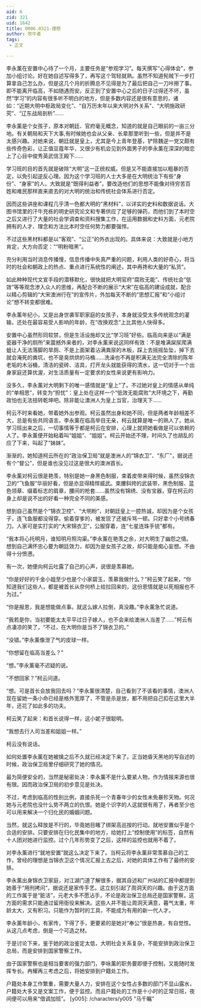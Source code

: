 ```yaml
---
aid: 6
zid: 321
uid: 1642
title: 0006.0321-理想
author: 吹牛者
tags: 
 - 正文

---
```




  李永薰在安置中心待了一个月，主要任务是“参观学习”。每天撰写“心得体会”，参加小组讨论。好在她自述写得多了，再写这个驾轻就熟。虽然不知道髡贼下一步打算拿自己怎么办，但是这几个月的折腾总不见得是为了最后把自己一刀咔擦了事。即不能离开临高，不如随遇而安。反正到了安置中心之后的日子过得还不坏，虽然“学习”的内容有很多听不明白的地方，但是多数内容还是很有意思的，诸如：“近期大明中枢政局变化”、“自万历末年以来大明对外关系”、“大明施政研究”、“辽东战局剖析”……

  李永薰是个女孩子，原本对朝廷、官府毫无概念，知道的就是自己眼前的一亩三分地。有关朝局和天下大事,有时候她也会从父亲、长辈那里听到一些，但是并不是太感兴趣。对她来说，朝廷就是皇上，尤其是今上青年登基，铲除魏逆一党又颇有些传奇色彩，让正值豆蔻年华，又很少有机会见到外面男子的李永薰在深深的暗恋上了心目中俊秀英武信王殿下……

  学习班的目的首先就是破除“大明”这一正统权威。但是又不能直接加以粗暴的否定，以免引起逆反心理。因为这个学习班的人士大多是在大明统治下有些“身份”、“身家”的人，大致就是“既得利益者”，要改造他们的思想不能像对待穷苦百姓和难民那样直来直去的对大明的统治和传统社会体系进行否定。

  因而这些讲座和课程几乎清一色都大明的“黑材料”，以详实的史料和数据说话。大图书馆里的汗牛充栋的明史研究论文和专著供应了足够的弹药，而他们到了本时空之后又进行了大量的社会学调查和资料搜集工作，在运用数据和史料方面，元老院拥有的人才、理念和方法比本时空任何势力都要强悍。

  不过这些黑材料都是以“客观”、“公正”的外衣出现的。具体来说：大致就是小地方肯定，大方向否定：““明粉暗黑”。

  充分利用当时消息传播慢，信息传播中失真严重的问题，利用人类的好奇心，将当时的社会和朝政上的热点、重点进行系统性的阐述，其中再搀和大量的“私货”。

  如此种种现代文宣手段的潜移默化，很快就把大明官府“腐败无能”、传统社会“低效”等等观念渗入众人的思维，再配合不断的展示“大宋”在临高的建设成就，配合以精心剪辑的“大宋澳洲行在”的宣传片，外加每天不断的“思想汇报”和“小组讨论”想不转变都很难。

  李永薰年纪小，又是出身世袭军职家庭的女孩子，本身就没受太多传统观念的灌输，还处在最容易受人影响的年龄，在“改换观念”上比其他人快得多。

  安置中心虽然形同软禁，但是生活设施却又比“学习班”好些。临高向来是以“满是瓷器干净的厕所”来震撼外来者的，对李永薰来说这同样有效：不是堆满屎尿爬满蛆让人无法落脚的旱厕、不是上面架着沾满粪尿的木板，踩上去摇摇坠坠，掉下去就会淹死的粪坑，也不是臭烘烘的马桶……洗澡也不再是积满无法完全清除的陈年老垢的木浴桶，清洁的瓷砖、洁具，打开龙头就能获得的清水，这一切对于一个出身家庭还算优渥，对生活质量有一定要求的女性来说更有影响力。

  没多久，李永薰对大明剩下的唯一感情就是“皇上”了。不过她对皇上的情感从单纯的“单相思”，转变为“担忧”：皇上处在这样一个“低效无能腐败”大环境之下，再勤政怕也无法扭转乾坤吧。除非能让澳洲人为皇上当官，治理天下……

  柯云不时来看她，带着她外出参观。柯云虽然出身和她不同，但是两者年龄相差不大，总是有些共同语言。李永薰在临高举目无亲，柯云就算是唯一的熟人了。她从学习班出来之后，一切事情等于都是柯云在安排，心理上就把她看做是可以依赖的人了。李永薰便开始粘着叫“姐姐”、“姐姐”。柯云开始还不理，时间久了也胡乱的应了下来，叫起了“妹妹”。

  渐渐的，她知道柯云所在的“政治保卫局”就是澳洲人的“锦衣卫”、“东厂”，据说还有个“督公”，但是谁也没见过这是很大的澳洲首长。

  李永薰对柯云很是艳羡，特别是她一身黑色制服，束着皮带来得时候，虽然没锦衣卫的“飞鱼服”华丽好看，但是亦显得精悍威武。束腰斜挎的武装带，黑色制服、蓝色领章、缀着标志的肩章，腰间的枪套……虽然没有锦绣、没有宝器，穿在柯云的身上却是说不出的好看一种完全不同的美感。

  想到自己虽然是个“锦衣卫控”、“大明粉”，对朝廷皇上一腔热诚，却因为是个女孩子，连飞鱼服都没得穿。偷着穿爹的，被发现了还被斥骂一顿。只好拿个小号绣春刀。人家可是实打实的“大宋锦衣卫”，公服穿着，连“七星连珠手铳”都有。

  “我本将心托明月，谁知明月照沟渠。”李永薰在艳羡之余，对大明生了幽怨之情。想到自己满怀忠心要为朝廷效力，却因为是女孩子之故，却只能是痴心妄想。不由得十分愤懑。

  有一次，她便向柯云吐露了自己的心声，说很是羡慕她。

  “你是好好的千金小姐至少也是个小家碧玉，羡慕我做什么？”柯云笑了起来，“你知道我们这些人，都是被首长从奈何桥上给拉回来的，这份恩情就是以死相报也不为过。”

  “你是报恩，我是想能做点事。就这么嫁人拉倒，真没趣。”李永薰急忙说道。

  “我若是你，当初要能太太平平过日子嫁人，也不会来给澳洲人当差了……”柯云有点凄凉的笑了，“不过，在大明你是当不了锦衣卫的。”

  “没错。”李永薰像泄了气的皮球一样。

  “你想留在临高当差么？”

  “想。”李永薰毫不迟疑的说。

  “不想回家？”柯云问道。

  “想。可是首长会放我回去吗？”李永薰很清楚，自己看到了不该看的事情，澳洲人现在留她一条小命已经是格外宽厚了，不管是杀是放，都不用把自己扣在这里大半年，还花了如此多的功夫。

  柯云笑了起来：和首长说得一样，这小妮子很聪明。

  “我想去行人司当差和姐姐一样。”

  柯云没有说话。

  如何处置李永薰在她被擒之后不久就已经决定下来了。正当她昏天黑地的写自述的时候，政治保卫局里仔细研究了她的情况。

  最为简便安全的，当然是秘密处决：李永薰不是什么要紧人物，作为情报来源也很有限。因而政治保卫局的初步意见是处决。

  不过，考虑到临高的性别比例，直接杀死一个青春年少的女性未免暴殄天物。何况她与元老院也没什么势不两立的仇恨。她是个识字的人这就很有用了，再者至少也可以用来解决一个归化民的婚姻问题。

  当然，就这么释放是不行的，毕竟她目睹了绑架高巡按的行动。就地安置似乎是个合适的安排。只要安排在归化民集中的地方，给她打上“控制使用”的标签，自然有十人团对她进行监控。过个几年形势变了之后，这样的监控也就用不着了。

  对李永薰进行“就地安置”就这么决定下来了。当柯云将李永薰非常羡慕自己的工作，曾经的理想是当锦衣卫这个情况汇报上去之后，对她的具体工作有了最终的安排。

  李永薰出身锦衣卫家庭，对江湖门道了解很多，据其自述和广州站的汇报中都提到她善于“用刑拷问”，据说还是家传手艺。这立刻引起了周洞天的兴趣。由于这方面的工作属于是“脏活”，元老大多不愿沾手，不论是政治保卫总局还是国家警察，这方面的需求只能通过留用衙役来解决。这些人并不能让周洞天满意，暮气太重，年龄太大，又有积习。只能作为暂时的工具，不能成为有用的新一代人才。

  李永薰年龄小，有家传，下得了手，更要紧的是她对“奉公”很是热衷，有自觉性。从这几点考虑，倒是一个可造之材。

  于是讨论下来，鉴于她的政治鉴定太低，大明社会关系复杂，不能安排到政治保卫总局，而是安排到国家警察工作。

  由于国家警察也是相当要害的强力部门，李咏薰的职务要即便于控制，又能随时发挥专长。冉耀再三考虑之后，将她安排到户籍处工作。

  户籍处本身工作繁重，需要大量人力，安排在这个女性占多数的部门不显山露水，户籍处大多又是文案工作，便于监控。而且户籍处的工作是十小时的正常日班，夜间便可以用来“借调加班”。
[y005]: /characters/y005 "马千瞩"


